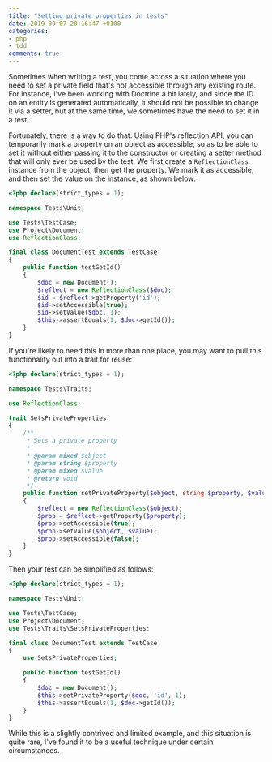 ```yaml
---
title: "Setting private properties in tests"
date: 2019-09-07 20:16:47 +0100
categories:
- php
- tdd
comments: true
---
```


Sometimes when writing a test, you come across a situation where you need to set a private field that's not accessible through any existing route. For instance, I've been working with Doctrine a bit lately, and since the ID on an entity is generated automatically, it should not be possible to change it via a setter, but at the same time, we sometimes have the need to set it in a test.

Fortunately, there is a way to do that. Using PHP's reflection API, you can temporarily mark a property on an object as accessible, so as to be able to set it without either passing it to the constructor or creating a setter method that will only ever be used by the test. We first create a `ReflectionClass` instance from the object, then get the property. We mark it as accessible, and then set the value on the instance, as shown below:

```php
<?php declare(strict_types = 1);

namespace Tests\Unit;

use Tests\TestCase;
use Project\Document;
use ReflectionClass;

final class DocumentTest extends TestCase
{
    public function testGetId()
    {
        $doc = new Document();
        $reflect = new ReflectionClass($doc);
        $id = $reflect->getProperty('id');
        $id->setAccessible(true);
        $id->setValue($doc, 1);
        $this->assertEquals(1, $doc->getId());
    }
}
```

If you're likely to need this in more than one place, you may want to pull this functionality out into a trait for reuse:

```php
<?php declare(strict_types = 1);

namespace Tests\Traits;

use ReflectionClass;

trait SetsPrivateProperties
{
    /**
     * Sets a private property
     *
     * @param mixed $object
     * @param string $property
     * @param mixed $value
     * @return void
     */
    public function setPrivateProperty($object, string $property, $value)
    {
        $reflect = new ReflectionClass($object);
        $prop = $reflect->getProperty($property);
        $prop->setAccessible(true);
        $prop->setValue($object, $value);
        $prop->setAccessible(false);
    }
}
```

Then your test can be simplified as follows:

```php
<?php declare(strict_types = 1);

namespace Tests\Unit;

use Tests\TestCase;
use Project\Document;
use Tests\Traits\SetsPrivateProperties;

final class DocumentTest extends TestCase
{
    use SetsPrivateProperties;

    public function testGetId()
    {
        $doc = new Document();
        $this->setPrivateProperty($doc, 'id', 1);
        $this->assertEquals(1, $doc->getId());
    }
}
```

While this is a slightly contrived and limited example, and this situation is quite rare, I've found it to be a useful technique under certain circumstances.
